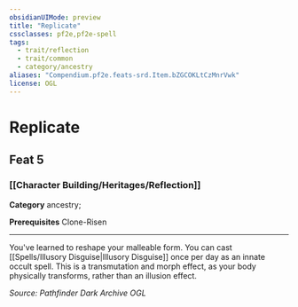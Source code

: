 ```yaml
---
obsidianUIMode: preview
title: "Replicate"
cssclasses: pf2e,pf2e-spell
tags:
  - trait/reflection
  - trait/common
  - category/ancestry
aliases: "Compendium.pf2e.feats-srd.Item.bZGCOKLtCzMnrVwk"
license: OGL
---
```

# Replicate
## Feat 5
### [[Character Building/Heritages/Reflection]]

**Category** ancestry; 



**Prerequisites** Clone-Risen
* * *
You've learned to reshape your malleable form. You can cast [[Spells/Illusory Disguise|Illusory Disguise]] once per day as an innate occult spell. This is a transmutation and morph effect, as your body physically transforms, rather than an illusion effect.

*Source: Pathfinder Dark Archive*
*OGL*